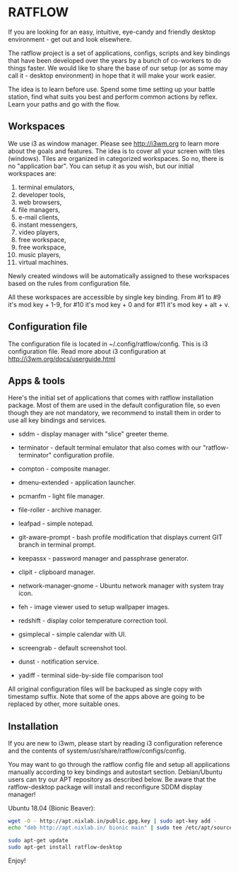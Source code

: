 RATFLOW
=======

If you are looking for an easy, intuitive, eye-candy and friendly 
desktop environment - get out and look elsewhere. 

The ratflow project is a set of applications, configs, scripts and 
key bindings that have been developed over the years by a bunch of 
co-workers to do things faster. We would like to share the base of
our setup (or as some may call it - desktop environment) in hope 
that it will make your work easier.

The idea is to learn before use. Spend some time setting up your
battle station, find what suits you best and perform common actions
by reflex. Learn your paths and go with the flow.

Workspaces
----------

We use i3 as window manager. Please see http://i3wm.org to learn
more about the goals and features. The idea is to cover all your
screen with tiles (windows). Tiles are organized in categorized
workspaces. So no, there is no "application bar". You can setup
it as you wish, but our initial workspaces are:

1. terminal emulators,
2. developer tools,
3. web browsers,
4. file managers,
5. e-mail clients,
6. instant messengers,
7. video players,
8. free workspace,
9. free workspace,
10. music players,
11. virtual machines.

Newly created windows will be automatically assigned to these
workspaces based on the rules from configuration file.

All these workspaces are accessible by single key binding. From
#1 to #9 it's mod key + 1-9, for #10 it's mod key + 0 and for #11
it's mod key + alt + v.


Configuration file
------------------

The configuration file is located in ~/.config/ratflow/config. 
This is i3 configuration file. Read more about i3 configuration 
at http://i3wm.org/docs/userguide.html

Apps & tools
----

Here's the initial set of applications that comes with ratflow
installation package. Most of them are used in the default 
configuration file, so even though they are not mandatory, we 
recommend to install them in order to use all key bindings and 
services.

* sddm - display manager with "slice" greeter theme.

* terminator - default terminal emulator that also comes with our
"ratflow-terminator" configuration profile.

* compton - composite manager.

* dmenu-extended - application launcher.

* pcmanfm - light file manager.

* file-roller - archive manager.

* leafpad - simple notepad.

* git-aware-prompt - bash profile modification that displays current
GIT branch in terminal prompt.

* keepassx - password manager and passphrase generator.

* clipit - clipboard manager.

* network-manager-gnome - Ubuntu network manager with system tray icon.

* feh - image viewer used to setup wallpaper images.

* redshift - display color temperature correction tool.

* gsimplecal - simple calendar with UI.

* screengrab - default screenshot tool.

* dunst - notification service.

* yadiff - terminal side-by-side file comparison tool

All original configuration files will be backuped as single copy
with timestamp suffix. Note that some of the apps above are going to 
be replaced by other, more suitable ones. 


Installation
------------

If you are new to i3wm, please start by reading i3 configuration 
reference and the contents of system/usr/share/ratflow/configs/config.

You may want to go through the ratflow config file and setup all
applications manually according to key bindings and autostart section.
Debian/Ubuntu users can try our APT repository as described below. 
Be aware that the ratflow-desktop package will install and reconfigure
SDDM display manager!
  

Ubuntu 18.04 (Bionic Beaver):

```sh
wget -O - http://apt.nixlab.in/public.gpg.key | sudo apt-key add - 
echo "deb http://apt.nixlab.in/ bionic main" | sudo tee /etc/apt/sources.list.d/apt.nixlab.in.list

sudo apt-get update
sudo apt-get install ratflow-desktop
```

Enjoy!

